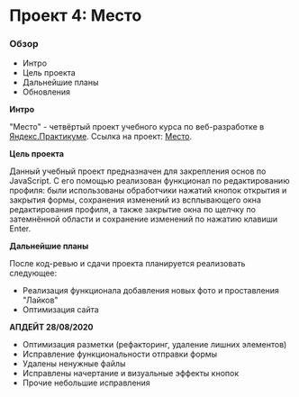 # Проект 4: Место

### Обзор
* Интро
* Цель проекта
* Дальнейшие планы
* Обновления

**Интро**

"Место" - четвёртый проект учебного курса по веб-разработке в [Яндекс.Практикуме](https://praktikum.yandex.ru/).
Ссылка на проект: [Место](https://k-gnusarev.github.io/mesto/).

**Цель проекта**

Данный учебный проект предназначен для закрепления основ по JavaScript. С его помощью реализован функционал по редактированию профиля: были использованы обработчики нажатий кнопок открытия и закрытия формы, сохранения изменений из всплывающего окна редактирования профиля, а также закрытие окна по щелчку по затемнённой области и сохранение изменений по нажатию клавиши Enter. 

**Дальнейшие планы**

После код-ревью и сдачи проекта планируется реализовать следующее:

* Реализация функционала добавления новых фото и проставления "Лайков"
* Оптимизация сайта

**АПДЕЙТ 28/08/2020**

* Оптимизация разметки (рефакторинг, удаление лишних элементов)
* Исправление функциональности отправки формы
* Удалены ненужные файлы
* Исправлены начертание и визуальные эффекты кнопок
* Прочие небольшие исправления